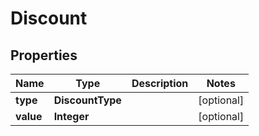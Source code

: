 

# Discount


## Properties

| Name | Type | Description | Notes |
|------------ | ------------- | ------------- | -------------|
|**type** | **DiscountType** |  |  [optional] |
|**value** | **Integer** |  |  [optional] |



